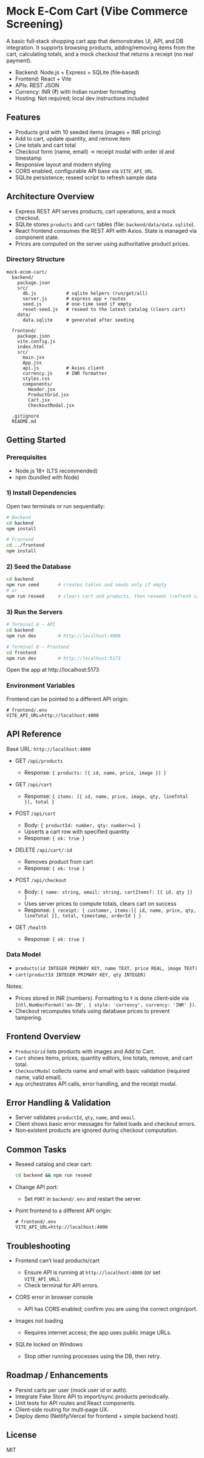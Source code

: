 # Mock E‑Com Cart (Vibe Commerce Screening)

A basic full‑stack shopping cart app that demonstrates UI, API, and DB integration. It supports browsing products, adding/removing items from the cart, calculating totals, and a mock checkout that returns a receipt (no real payment).

- Backend: Node.js + Express + SQLite (file‑based)
- Frontend: React + Vite
- APIs: REST JSON
- Currency: INR (₹) with Indian number formatting
- Hosting: Not required; local dev instructions included

## Features

- Products grid with 10 seeded items (images + INR pricing)
- Add to cart, update quantity, and remove item
- Line totals and cart total
- Checkout form (name, email) → receipt modal with order id and timestamp
- Responsive layout and modern styling
- CORS enabled, configurable API base via `VITE_API_URL`
- SQLite persistence; reseed script to refresh sample data

## Architecture Overview

- Express REST API serves products, cart operations, and a mock checkout.
- SQLite stores `products` and `cart` tables (file: `backend/data/data.sqlite`).
- React frontend consumes the REST API with Axios. State is managed via component state.
- Prices are computed on the server using authoritative product prices.

### Directory Structure

```
mock-ecom-cart/
  backend/
    package.json
    src/
      db.js           # sqlite helpers (run/get/all)
      server.js       # express app + routes
      seed.js         # one-time seed if empty
      reset-seed.js   # reseed to the latest catalog (clears cart)
    data/
      data.sqlite     # generated after seeding

  frontend/
    package.json
    vite.config.js
    index.html
    src/
      main.jsx
      App.jsx
      api.js          # Axios client
      currency.js     # INR formatter
      styles.css
      components/
        Header.jsx
        ProductGrid.jsx
        Cart.jsx
        CheckoutModal.jsx

  .gitignore
  README.md
```

## Getting Started

### Prerequisites

- Node.js 18+ (LTS recommended)
- npm (bundled with Node)

### 1) Install Dependencies

Open two terminals or run sequentially:

```bash
# Backend
cd backend
npm install

# Frontend
cd ../frontend
npm install
```

### 2) Seed the Database

```bash
cd backend
npm run seed       # creates tables and seeds only if empty
# or
npm run reseed     # clears cart and products, then reseeds (refresh catalog)
```

### 3) Run the Servers

```bash
# Terminal A – API
cd backend
npm run dev        # http://localhost:4000

# Terminal B – Frontend
cd frontend
npm run dev        # http://localhost:5173
```

Open the app at http://localhost:5173

### Environment Variables

Frontend can be pointed to a different API origin:

```
# frontend/.env
VITE_API_URL=http://localhost:4000
```

## API Reference

Base URL: `http://localhost:4000`

- GET `/api/products`
  - Response: `{ products: [{ id, name, price, image }] }`

- GET `/api/cart`
  - Response: `{ items: [{ id, name, price, image, qty, lineTotal }], total }`

- POST `/api/cart`
  - Body: `{ productId: number, qty: number>=1 }`
  - Upserts a cart row with specified quantity
  - Response: `{ ok: true }`

- DELETE `/api/cart/:id`
  - Removes product from cart
  - Response: `{ ok: true }`

- POST `/api/checkout`
  - Body: `{ name: string, email: string, cartItems?: [{ id, qty }] }`
  - Uses server prices to compute totals, clears cart on success
  - Response: `{ receipt: { customer, items:[{ id, name, price, qty, lineTotal }], total, timestamp, orderId } }`

- GET `/health`
  - Response: `{ ok: true }`

### Data Model

- `products(id INTEGER PRIMARY KEY, name TEXT, price REAL, image TEXT)`
- `cart(productId INTEGER PRIMARY KEY, qty INTEGER)`

Notes:

- Prices stored in INR (numbers). Formatting to `₹` is done client‑side via `Intl.NumberFormat('en-IN', { style: 'currency', currency: 'INR' })`.
- Checkout recomputes totals using database prices to prevent tampering.

## Frontend Overview

- `ProductGrid` lists products with images and Add to Cart.
- `Cart` shows items, prices, quantity editors, line totals, remove, and cart total.
- `CheckoutModal` collects name and email with basic validation (required name, valid email).
- `App` orchestrates API calls, error handling, and the receipt modal.

## Error Handling & Validation

- Server validates `productId`, `qty`, `name`, and `email`.
- Client shows basic error messages for failed loads and checkout errors.
- Non‑existent products are ignored during checkout computation.

## Common Tasks

- Reseed catalog and clear cart:
  ```bash
  cd backend && npm run reseed
  ```

- Change API port:
  - Set `PORT` in `backend/.env` and restart the server.

- Point frontend to a different API origin:
  ```
  # frontend/.env
  VITE_API_URL=http://localhost:4000
  ```

## Troubleshooting

- Frontend can’t load products/cart
  - Ensure API is running at `http://localhost:4000` (or set `VITE_API_URL`).
  - Check terminal for API errors.

- CORS error in browser console
  - API has CORS enabled; confirm you are using the correct origin/port.

- Images not loading
  - Requires internet access; the app uses public image URLs.

- SQLite locked on Windows
  - Stop other running processes using the DB, then retry.

## Roadmap / Enhancements

- Persist carts per user (mock user id or auth).
- Integrate Fake Store API to import/sync products periodically.
- Unit tests for API routes and React components.
- Client‑side routing for multi‑page UX.
- Deploy demo (Netlify/Vercel for frontend + simple backend host).

## License

MIT
